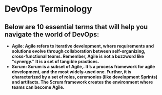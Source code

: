 # DevOps Terminology

## Below are 10 essential terms that will help you navigate the world of DevOps:

- **Agile: Agile refers to iterative development, where requirements and solutions evolve through collaboration between self-organizing, cross-functional teams. Remember, Agile is not a
buzzword like “synergy.” It is a set of tangible practices.**
- **Scrum: Scrum is a subset of Agile,. It’s a process framework for agile development, and the most widely-used one. Further, it is characterized by a set of roles, ceremonies (like development
Sprints) and artifacts. The Scrum framework creates the environment where teams can become Agile.**